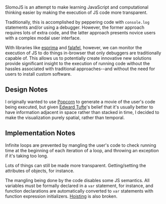 SlomoJS is an attempt to make learning JavaScript and computational thinking easier by making the execution of JS code more transparent.

Traditionally, this is accomplished by peppering code with `console.log` statements and/or using a debugger. However, the former approach requires lots of extra code, and the latter approach presents novice users with a complex modal user interface.

With libraries like [esprima][] and [falafel][], however, we can monitor the execution of JS to do things in-browser that only debuggers are traditionally capable of. This allows us to potentially create innovative new solutions provide significant insight to the execution of running code without the hassles associated with traditional approaches--and without the need for users to install custom software.

## Design Notes

I originally wanted to use [Popcorn][] to generate a movie of the user's code being executed, but given [Edward Tufte][]'s belief that it's usually better to have information adjacent in space rather than stacked in time, I decided to make the visualization purely spatial, rather than temporal.

## Implementation Notes

Infinite loops are prevented by mangling the user's code to check running time at the beginning of each iteration of a loop, and throwing an exception if it's taking too long.

Lots of things can still be made more transparent. Getting/setting the attributes of objects, for instance.

The mangling being done by the code disables some JS semantics. All variables must be formally declared in a `var` statement, for instance, and function declarations are automatically converted to `var` statements with function expression initializers. [Hoisting][] is also broken.

  [esprima]: http://esprima.org/
  [falafel]: https://github.com/substack/node-falafel
  [Popcorn]: http://popcornjs.org/
  [Edward Tufte]: https://www.edwardtufte.com/tufte/
  [Hoisting]: https://developer.mozilla.org/en-US/docs/JavaScript/Reference/Statements/var#var_hoisting
